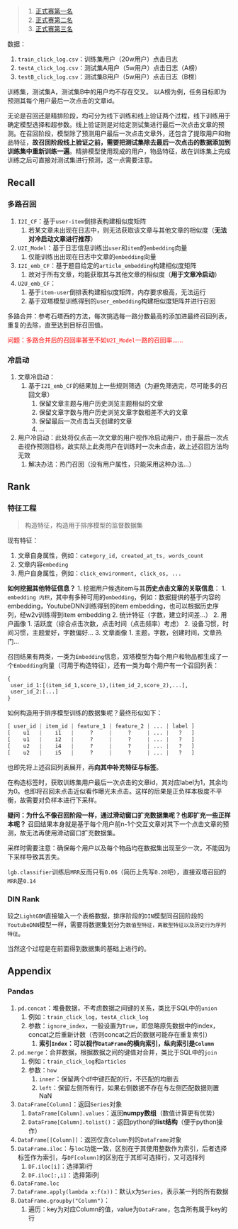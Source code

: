 >1. [正式赛第一名](https://github.com/wj19971997/NEWS-RECOMMENDATION?spm=a2c22.21852664.0.0.3202658fJVqOUY)
>2. [正式赛第二名](https://github.com/LogicJake/tianchi-news-recommendation?spm=a2c22.21852664.0.0.5832f169YJjfw4)
>3. [正式赛第三名](https://github.com/ikaruga0508/tianchi_news_pub)

数据：
1. `train_click_log.csv`：训练集用户（20w用户）点击日志
2. `testA_click_log.csv`：测试集A用户（5w用户）点击日志（A榜）
3. `testB_click_log.csv`：测试集B用户（5w用户）点击日志（B榜）

训练集，测试集A，测试集B中的用户均不存在交叉。
以A榜为例，任务目标即为预测其每个用户最后一次点击的文章id。

无论是召回还是精排阶段，均可分为线下训练和线上验证两个过程，线下训练用于确定模型选择和超参数。线上验证则是对给定测试集进行最后一次点击文章的预测。在召回阶段，模型除了预测用户最后一次点击文章外，还包含了提取用户和物品特征，**故召回阶段线上验证之前，需要把测试集除去最后一次点击的数据添加到训练集中重新训练一遍**。精排模型使用现成的用户，物品特征，故在训练集上完成训练之后可直接对测试集进行预测，这一点需要注意。
## Recall

### 多路召回

1. `I2I_CF`：基于`user-item`倒排表构建相似度矩阵
	1. 若某文章未出现在日志中，则无法获取该文章与其他文章的相似度（**无法对冷启动文章进行推荐**）
2. `U2I_Model`：基于日志信息训练出`user`和`item`的`embedding`向量
	1. 仅能训练出出现在日志中文章的`embedding`向量
3. `I2I_emb_CF`：基于题目给定的`article_embedding`构建相似度矩阵
	1. 故对于所有文章，均能获取其与其他文章的相似度（**用于文章冷启动**）
4. `U2U_emb_CF`：
	1. 基于`item-user`倒排表构建相似度矩阵，内存要求极高，无法运行
	2. 基于双塔模型训练得到的`user_embedding`构建相似度矩阵并进行召回

多路合并：参考石塔西的方法，每次挑选每一路分数最高的添加进最终召回列表，重复的去除，直至达到目标召回值。

<font color="#ff0000">问题：多路合并后的召回率甚至不如`U2I_Model`一路的召回率......</font>

### 冷启动

1. 文章冷启动：
	1. 基于`I2I_emb_CF`的结果加上一些规则筛选（为避免筛选完，尽可能多的召回文章）
		1. 保留文章主题与用户历史浏览主题相似的文章
		2. 保留文章字数与用户历史浏览文章字数相差不大的文章
		3. 保留最后一次点击当天创建的文章
		4. ...
2. 用户冷启动：此处将仅点击一次文章的用户视作冷启动用户，由于最后一次点击视作预测目标，故实际上此类用户在训练时一次未点击，故上述召回方法均无效
	1. 解决办法：热门召回（没有用户属性，只能采用这种办法...）


## Rank

### 特征工程
> 构造特征，构造用于排序模型的监督数据集

现有特征：
1. 文章自身属性，例如：`category_id, created_at_ts, words_count`
2. 文章内容`embeding`
3. 用户自身属性，例如：`click_environment, click_os, ...`

**如何挖掘其他特征信息？**
	1. 挖掘用户候选item与其**历史点击文章的关联信息**：
		1. `embedding 内积`，其中有多种可用的`embedding`，例如：数据提供的基于内容的embedding，YoutubeDNN训练得到的item embedding，也可以根据历史序列，经w2v训练得到item embedding
		2. 统计特征（字数，建立时间差...）
	2. 用户画像
		1. 活跃度（综合点击次数，点击时间（点击频率）考虑）
		2. 设备习惯，时间习惯，主题爱好，字数偏好...
	3. 文章画像
		1. 主题，字数，创建时间，文章热门...

召回结果有两类，一类为`Embedding`信息，双塔模型为每个用户和物品都生成了一个`Embedding`向量（可用于构造特征），还有一类为每个用户有一个召回列表：
```python
{
 user_id_1:[(item_id_1,score_1),(item_id_2,score_2),...],
 user_id_2:[...]
}
```
如何构造用于排序模型训练的数据集呢？最终形似如下：
```python
[ user_id | item_id | feature_1 | feature_2 | ... | label ]
[    u1   |    i1   |     ?     |     ?     | ... |   ?   ]
[    u1   |    i2   |     ?     |     ?     | ... |   ?   ]
[    u2   |    i4   |     ?     |     ?     | ... |   ?   ]
[    u2   |    i5   |     ?     |     ?     | ... |   ?   ]
```
也即先将上述召回列表展开，再**向其中补充特征与标签**。

在构造标签时，获取训练集用户最后一次点击的文章id，其对应label为1，其余均为0。也即将召回未点击近似看作曝光未点击。这样的后果是正负样本极度不平衡，故需要对负样本进行下采样。

**疑问：为什么不像召回阶段一样，通过滑动窗口扩充数据集呢？也即扩充一些正样本呢？**
召回结果本身就是基于每个用户前n-1个交互文章对其下一个点击文章的预测，故无法再使用滑动窗口扩充数据集。

采样时需要注意：确保每个用户以及每个物品均在数据集出现至少一次，不能因为下采样导致其丢失。

`lgb.classifier`训练后`MRR`反而只有`0.06`（简历上先写`0.28`吧），直接双塔召回的`MRR`是`0.14`

### DIN Rank
较之`LightGBM`直接输入一个表格数据，排序阶段的`DIN`模型同召回阶段的`YoutubeDNN`模型一样，需要将数据集划分为`数值型特征，离散型特征以及历史行为序列特征`。

当然这个过程是在前面得到数据集的基础上进行的。
## Appendix

### Pandas
1. `pd.concat`：堆叠数据，不考虑数据之间键的关系，类比于SQL中的`union`
	1. 例如：`train_click_log`，`testA_click_log`
	2. 参数：`ignore_index`，一般设置为`True`，即忽略原先数据中的index，concat之后重新计数（否则concat之后的数据可能存在重复索引）
		1. **索引`Index`：可以视作`DataFrame`的横向索引，纵向索引是`Column`**
2. `pd.merge`：合并数据，根据数据之间的键值对合并，类比于SQL中的`join`
	1. 例如：`train_click_log`和`articles`
	2. 参数：`how`
		1. `inner`：保留两个df中键匹配的行，不匹配的均删去
		2. `left`：保留左侧所有行，如果右侧数据不存在与左侧匹配数据则置NaN
3. `DataFrame[Column]`：返回`Series`对象
	1. `DataFrame[Column].values`：返回**numpy数组**（数值计算更有优势）
	2. `DataFrame[Column].tolist()`：返回python的**list结构**（便于python操作）
4. `DataFrame[[Column]]`：返回仅含`Column`列的`DataFrame`对象
5. `DataFrame.iloc`：与`loc`功能一致，区别在于其使用整数作为索引，后者选择标签作为索引，与`DF[column]`的区别在于其即可选择行，又可选择列
	1. `DF.iloc[i]`：选择第i行
	2. `DF.iloc[:,i]`：选择第i列
6. `DataFrame.loc`
7. `DataFrame.apply(lambda x:f(x))`：默认x为`Series`，表示某一列的所有数据
8. `DataFrame.groupby("Column")`：
	1. 遍历：key为对应Column的值，value为`DataFrame`，包含所有属于key的行